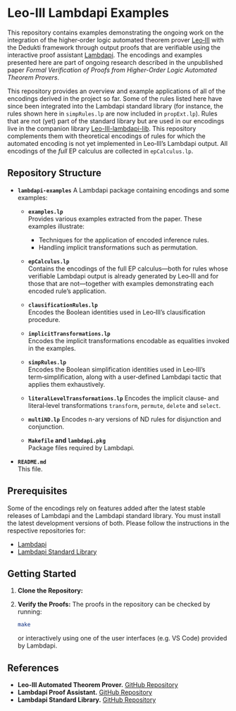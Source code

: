 # Leo-III Lambdapi Examples


This repository contains examples demonstrating the ongoing work on the integration of the higher‑order logic automated theorem prover [Leo‑III](https://github.com/leoprover/Leo-III) with the Dedukti framework through output proofs that are verifiable using the interactive proof assistant [Lambdapi](https://github.com/Deducteam/lambdapi). The encodings and examples presented here are part of ongoing research described in the unpublished paper *Formal Verification of Proofs from Higher-Order Logic Automated Theorem Provers*.

This repository provides an overview and example applications of all of the encodings derived in the project so far. Some of the rules listed here have since been integrated into the Lambdapi standard library (for instance, the rules shown here in `simpRules.lp` are now included in `propExt.lp`). Rules that are not (yet) part of the standard library but are used in our encodings live in the companion library [Leo-III-lambdapi-lib](https://anonymous.4open.science/r/Leo-III-lambdapi-lib-CB15/README.md). This repository complements them with theoretical encodings of rules for which the automated encoding is not yet implemented in Leo‑III’s Lambdapi output. All encodings of the *full* EP calculus are collected in `epCalculus.lp`.


## Repository Structure

- **`lambdapi-examples`**
  A Lambdapi package containing encodings and some examples:
  
  - **`examples.lp`**  
    Provides various examples extracted from the paper. These examples illustrate:
    - Techniques for the application of encoded inference rules.
    - Handling implicit transformations such as permutation.

  - **`epCalculus.lp`**  
    Contains the encodings of the full EP calculus—both for rules whose verifiable Lambdapi output is already generated by Leo‑III and for those that are not—together with examples demonstrating each encoded rule’s application.

  - **`clausificationRules.lp`**  
    Encodes the Boolean identities used in Leo‑III’s clausification procedure.

  - **`implicitTransformations.lp`**  
    Encodes the implicit transformations encodable as equalities invoked in the examples.

  - **`simpRules.lp`**  
    Encodes the Boolean simplification identities used in Leo‑III’s term‑simplification, along with a user‑defined Lambdapi tactic that applies them exhaustively.

  - **`literalLevelTransformations.lp`**
    Encodes the implicit clause‑ and literal‑level transformations `transform`, `permute`, `delete` and `select`. 

  - **`multiND.lp`**
    Encodes n-ary versions of ND rules for disjunction and conjunction. 
  
  - **`Makefile` and `lambdapi.pkg`**  
    Package files required by Lambdapi.

- **`README.md`**  
  This file.

## Prerequisites

Some of the encodings rely on features added after the latest stable releases of Lambdapi and the Lambdapi standard library. You must install the latest development versions of both. Please follow the instructions in the respective repositories for:
- [Lambdapi](https://github.com/Deducteam/lambdapi)
- [Lambdapi Standard Library](https://github.com/Deducteam/lambdapi-stdlib)


## Getting Started

1. **Clone the Repository:**

2. **Verify the Proofs:**
   The proofs in the repository can be checked by running:
   ```bash
   make
   ```
   or interactively using one of the user interfaces (e.g. VS Code) provided by Lambdapi.

  ## References

- **Leo-III Automated Theorem Prover.** [GitHub Repository](https://github.com/leoprover/Leo-III)
- **Lambdapi Proof Assistant.** [GitHub Repository](https://github.com/Deducteam/lambdapi)
- **Lambdapi Standard Library.** [GitHub Repository](https://github.com/Deducteam/lambdapi-stdlib)
